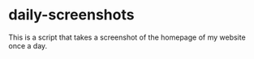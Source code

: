 # daily-screenshots

This is a script that takes a screenshot of the homepage of my website once a day.
